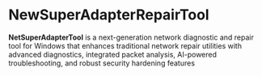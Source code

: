 # NewSuperAdapterRepairTool
**NetSuperAdapterTool** is a next-generation network diagnostic and repair tool for Windows that enhances traditional network repair utilities with advanced diagnostics, integrated packet analysis, AI-powered troubleshooting, and robust security hardening features

